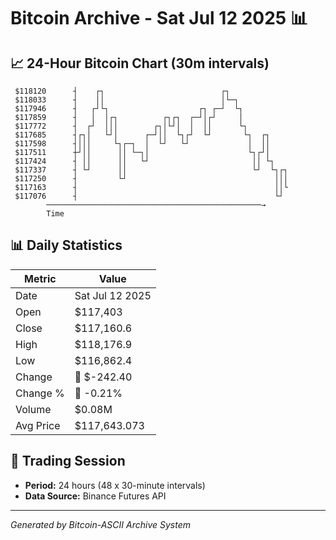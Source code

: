 # Bitcoin Archive - Sat Jul 12 2025 📊

## 📈 24-Hour Bitcoin Chart (30m intervals)

```
 $118120      ┤    ┌┐                          ┌┐              
 $118033      ┤    ││                          │└─┐            
 $117946      ┤   ┌┘└┐                    ┌┐ ┌─┘  └┐           
 $117859      ┤   │  │┌┐          ┌┐┌┐  ┌─┘│┌┘     │           
 $117772      ┤  ┌┘  │││        ┌┐│└┘│  │  ││      └┐          
 $117685      ┤┌┐│   └┘│      ┌─┘││  └┐┌┘  └┘       └┐  ┌┐     
 $117598      ┤│││     └┐┌─┐  │  └┘   └┘             │  ││     
 $117511      ┼┘││      ││ └─┐│                      └┐┌┘│     
 $117424      ┤ ││      ││   └┘                       ││ └┐    
 $117337      ┤ └┘      ││                            └┘  └┐┌┐ 
 $117250      ┤         └┘                                 │││ 
 $117163      ┤                                            ││└ 
 $117076      ┤                                            └┘  
        ────────────────────────────────────────────────→
        Time
```

## 📊 Daily Statistics

| Metric | Value |
|--------|-------|
| Date | Sat Jul 12 2025 |
| Open | $117,403 |
| Close | $117,160.6 |
| High | $118,176.9 |
| Low | $116,862.4 |
| Change | 🔴 $-242.40 |
| Change % | 🔴 -0.21% |
| Volume | $0.08M |
| Avg Price | $117,643.073 |

## 📅 Trading Session

- **Period:** 24 hours (48 x 30-minute intervals)
- **Data Source:** Binance Futures API

---
*Generated by Bitcoin-ASCII Archive System*

